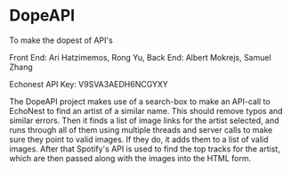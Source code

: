 # DopeAPI
To make the dopest of API's

Front End: Ari Hatzimemos, Rong Yu,
Back End: Albert Mokrejs, Samuel Zhang

Echonest API Key: V9SVA3AEDH6NCGYXY

The DopeAPI project makes use of a search-box to make an API-call to EchoNest to find an artist of a similar name. This should remove typos and similar errors. Then it finds a list of image links for the artist selected, and runs through all of them using multiple threads and server calls to make sure they point to valid images. If they do, it adds them to a list of valid images. After that Spotify's API is used to find the top tracks for the artist, which are then passed along with the images into the HTML form.
